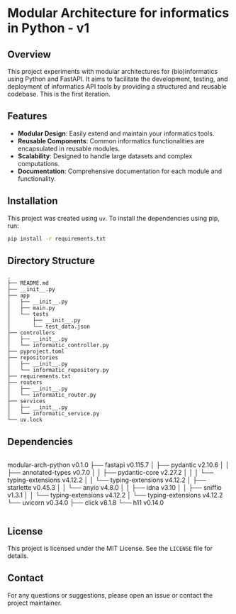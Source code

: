# Modular Architecture for informatics in Python - v1

## Overview

This project experiments with modular architectures for (bio)informatics using Python and FastAPI. It aims to facilitate the development, testing, and deployment of informatics API tools by providing a structured and reusable codebase. This is the first iteration. 

## Features

- **Modular Design**: Easily extend and maintain your informatics tools.
- **Reusable Components**: Common informatics functionalities are encapsulated in reusable modules.
- **Scalability**: Designed to handle large datasets and complex computations.
- **Documentation**: Comprehensive documentation for each module and functionality.

## Installation

This project was created using `uv`. To install the dependencies using pip, run:

```bash
pip install -r requirements.txt
```

## Directory Structure

```
.
├── README.md
├── __init__.py
├── app
│   ├── __init__.py
│   ├── main.py
│   └── tests
│       ├── __init__.py
│       └── test_data.json
├── controllers
│   ├── __init__.py
│   └── informatic_controller.py
├── pyproject.toml
├── repositories
│   ├── __init__.py
│   └── informatic_repository.py
├── requirements.txt
├── routers
│   ├── __init__.py
│   └── informatic_router.py
├── services
│   ├── __init__.py
│   └── informatic_service.py
└── uv.lock
```

## Dependencies

```
```
modular-arch-python v0.1.0
├── fastapi v0.115.7
│   ├── pydantic v2.10.6
│   │   ├── annotated-types v0.7.0
│   │   ├── pydantic-core v2.27.2
│   │   │   └── typing-extensions v4.12.2
│   │   └── typing-extensions v4.12.2
│   ├── starlette v0.45.3
│   │   └── anyio v4.8.0
│   │       ├── idna v3.10
│   │       ├── sniffio v1.3.1
│   │       └── typing-extensions v4.12.2
│   └── typing-extensions v4.12.2
└── uvicorn v0.34.0
    ├── click v8.1.8
    └── h11 v0.14.0

```
```
## License

This project is licensed under the MIT License. See the `LICENSE` file for details.

## Contact

For any questions or suggestions, please open an issue or contact the project maintainer.
